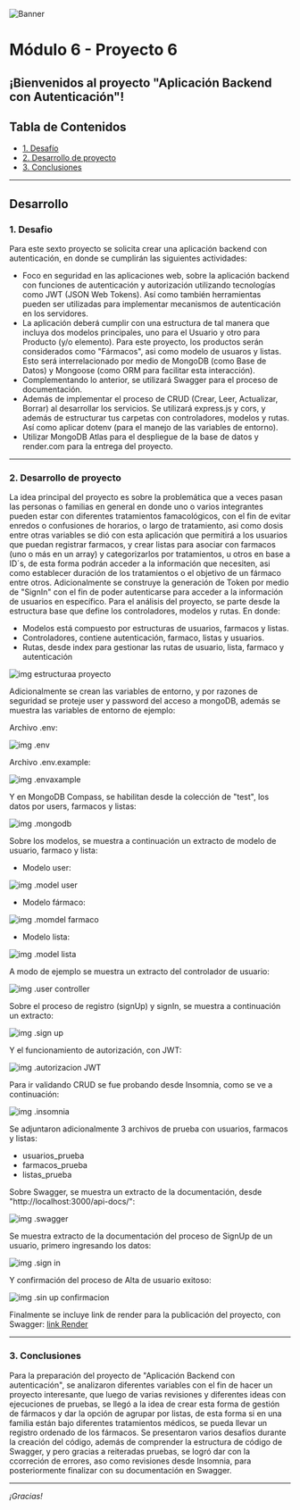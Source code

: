 ![Banner](./images/Banner_ppal.png)
# Módulo 6 - Proyecto 6
## ¡Bienvenidos al proyecto "Aplicación Backend con Autenticación"!

## Tabla de Contenidos
* [1. Desafío](#1-Desafío)
* [2. Desarrollo de proyecto](#2-Desarrollo-de-proyecto)
* [3. Conclusiones](#3-Conclusiones)

****
## Desarrollo

### 1. Desafio
 Para este sexto proyecto se solicita crear una aplicación backend con autenticación, en donde se cumplirán las siguientes actividades:
 - Foco en seguridad en las aplicaciones web, sobre la aplicación backend con funciones de autenticación y autorización utilizando tecnologías como JWT (JSON Web Tokens). Así como también herramientas pueden ser utilizadas para implementar mecanismos de autenticación en los servidores.
 - La aplicación deberá cumplir con una estructura de tal manera que incluya dos modelos principales, uno para el Usuario y otro para Producto (y/o elemento). Para este proyecto, los productos serán considerados como "Fármacos", asi como modelo de usuaros y listas. Esto será interrelacionado por medio de MongoDB (como Base de Datos) y Mongoose (como ORM para facilitar esta interacción).
 - Complementando lo anterior, se utilizará Swagger para el proceso de documentación.
 - Además de implementar el proceso de CRUD (Crear, Leer, Actualizar, Borrar) al desarrollar los servicios. Se utilizará express.js y cors, y además de estructurar tus carpetas con controladores, modelos y rutas. Así como aplicar dotenv (para el manejo de las variables de entorno).
 - Utilizar MongoDB Atlas para el despliegue de la base de datos y render.com para la entrega del proyecto.

  ****

### 2. Desarrollo de proyecto
 La idea principal del proyecto es sobre la problemática que a veces pasan las personas o familias en general en donde uno o varios integrantes pueden estar con diferentes tratamientos famacológicos, con el fin de evitar enredos o confusiones de horarios, o largo de tratamiento, asi como dosis entre otras variables se dió con esta aplicación que permitirá a los usuarios que puedan registrar farmacos, y crear listas para asociar con farmacos (uno o más en un array) y categorizarlos por tratamientos, u otros en base a ID´s, de esta forma podrán acceder a la información que necesiten, asi como establecer duración de los tratamientos o el objetivo de un fármaco entre otros. Adicionalmente se construye la generación de Token por medio de "SignIn" con el fin de poder autenticarse para acceder a la información de usuarios en específico.
 Para el análisis del proyecto, se parte desde la estructura base que define los controladores, modelos y rutas. En donde:
  - Modelos está compuesto por estructuras de usuarios, farmacos y listas.
  - Controladores, contiene autenticación, farmaco, listas y usuarios.
  - Rutas, desde index para gestionar las rutas de usuario, lista, farmaco y autenticación
    
  ![img estructuraa proyecto](./images/estructuraproyecto.png)

 Adicionalmente se crean las variables de entorno, y por razones de seguridad se proteje user y password del acceso a mongoDB, además se muestra las variables de entorno de ejemplo:

 Archivo .env:
 
 ![img .env](./images/envoriginal.png)

 Archivo .env.example:
 
 ![img .envaxample](./images/envexample.png) 

 Y en MongoDB Compass, se habilitan desde la colección de "test", los datos por users, farmacos y listas:

 ![img .mongodb](./images/mongodb.png)

 Sobre los modelos, se muestra a continuación un extracto de modelo de usuario, farmaco y lista:
 - Modelo user:
   
 ![img .model user](./images/modelouser.png)
 
 - Modelo fármaco:
   
 ![img .momdel farmaco](./images/modelofarmaco.png)
 
 - Modelo lista:
   
 ![img .model lista](./images/modelolista.png)

  A modo de ejemplo se muestra un extracto del controlador de usuario:
  
 ![img .user controller](./images/usercontroller.png) 
 
  Sobre el proceso de registro (signUp) y signIn, se muestra a continuación un extracto:
  
  ![img .sign up](./images/signin_signup.png)

  Y el funcionamiento de autorización, con JWT:
  
  ![img .autorizacion JWT](./images/autorizacion.png)

  Para ir validando CRUD se fue probando desde Insomnia, como se ve a continuación:

   ![img .insomnia](./images/insomnia.png)

  Se adjuntaron adicionalmente 3 archivos de prueba con usuarios, farmacos y listas:
  - usuarios_prueba
  - farmacos_prueba
  - listas_prueba
 
  Sobre Swagger, se muestra un extracto de la documentación, desde "http://localhost:3000/api-docs/":
  
  ![img .swagger](./images/swagger.png)  

  Se muestra extracto de la documentación del proceso de SignUp de un usuario, primero ingresando los datos:
  
  ![img .sign in](./images/signupusuario.png)  

  Y confirmación del proceso de Alta de usuario exitoso:
  
  ![img .sin up confirmacion](./images/signupusuarioconfirmacion.png)  

  Finalmente se incluye link de render para la publicación del proyecto, con Swagger:
  [link Render](https://proyecto-6-aplicacion-backend.onrender.com/api-docs/)
  
  ****

  ### 3. Conclusiones
 Para la preparación del proyecto de "Aplicación Backend con autenticación", se analizaron diferentes variables con el fin de hacer un proyecto interesante, que luego de varias revisiones y diferentes ideas con ejecuciones de pruebas, se llegó a la idea de crear esta forma de gestión de fármacos y dar la opción de agrupar por listas, de esta forma si en una familia están bajo diferentes tratamientos médicos, se pueda llevar un registro ordenado de los fármacos.
 Se presentaron varios desafíos durante la creación del código, además de comprender la estructura de código de Swagger, y pero gracias a reiteradas pruebas, se logró dar con la ccorreción de errores, aso como revisiones desde Insomnia, para posteriormente finalizar con su documentación en Swagger.
 
  ****
*¡Gracias!*
